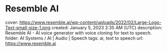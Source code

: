 # Resemble AI

cover: https://www.resemble.ai/wp-content/uploads/2022/02/Large-Logo-Text-small-size-1.png
created: January 5, 2023 2:35 AM (UTC)
description: Resemble AI - AI voice generator with voice cloning for text to speech.
folder: AI Systems / AI | Audio | Speech
tags: ai, text to speech
url: https://www.resemble.ai